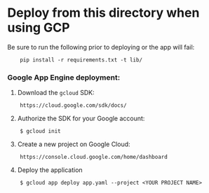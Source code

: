 # Deploy from this directory when using GCP

Be sure to run the following prior to deploying or the app will fail:
```
    pip install -r requirements.txt -t lib/
```

### Google App Engine deployment:

 1. Download the `gcloud` SDK:
```
    https://cloud.google.com/sdk/docs/
```

 2. Authorize the SDK for your Google account:
```
    $ gcloud init
```

 3. Create a new project on Google Cloud:
```
    https://console.cloud.google.com/home/dashboard
```

 4. Deploy the application
```
    $ gcloud app deploy app.yaml --project <YOUR PROJECT NAME>
```

